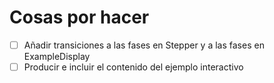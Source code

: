 # Cosas por hacer
+ [ ] Añadir transiciones a las fases en Stepper y a las fases en ExampleDisplay
+ [ ] Producir e incluir el contenido del ejemplo interactivo
